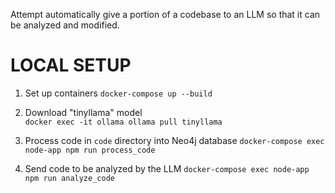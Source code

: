 Attempt automatically give a portion of a codebase to an LLM so that it can be analyzed and modified.

# LOCAL SETUP

1. Set up containers
```docker-compose up --build```

2. Download "tinyllama" model  
```docker exec -it ollama ollama pull tinyllama```

4. Process code in `code` directory into Neo4j database
```docker-compose exec node-app npm run process_code```

5. Send code to be analyzed by the LLM
```docker-compose exec node-app npm run analyze_code```
